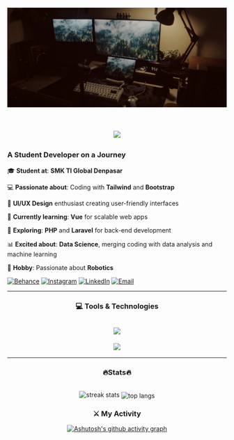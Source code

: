 ![Koding Image](Koding.jpg)



</div>
<h1 align="center">
    <img src="https://readme-typing-svg.demolab.com?font=Righteous&size=35&duration=4000&pause=500&color=F7F7F7&width=500&height=70&lines=Hi+There!+👋;+I'm+Dhiyo+Wikantara+✨&center=true&vCenter=true" /> <br>

### A Student Developer on a Journey    
    
</h1>


    
<div>
    <p>🎓 <strong>Student at</strong>: <strong>SMK TI Global Denpasar</strong></p>
      <p>💻 <strong>Passionate about</strong>: Coding with <strong>Tailwind</strong> and <strong>Bootstrap</strong></p>
      <p>🎨 <strong>UI/UX Design</strong> enthusiast creating user-friendly interfaces</p>
      <p>🌿 <strong>Currently learning</strong>: <strong>Vue</strong> for scalable web apps</p>
      <p>🔧 <strong>Exploring</strong>: <strong>PHP</strong> and <strong>Laravel</strong> for back-end development</p>
      <p>📊 <strong>Excited about</strong>: <strong>Data Science</strong>, merging coding with data analysis and machine learning</p>
      <p>🤖 <strong>Hobby</strong>: Passionate about <strong>Robotics</strong></p>
</div>



<div align="left">

[![Behance](https://img.shields.io/badge/Behance-0057ff?style=for-the-badge&logo=behance&logoColor=white)](https://www.behance.net/dhiyolawe)
[![Instagram](https://img.shields.io/badge/Instagram-e1306c?style=for-the-badge&logo=instagram&logoColor=white)](https://www.instagram.com/dhios.ntz)
[![LinkedIn](https://img.shields.io/badge/LinkedIn-0a66c2?style=for-the-badge&logo=linkedin&logoColor=white)](https://www.linkedin.com/in/dhiyo-wikantara-3172672ab)
[![Email](https://img.shields.io/badge/Email-d14836?style=for-the-badge&logo=gmail&logoColor=white)](mailto:dhiyolawe@gmail.com)

<div>



---

<div align="center">

### 💻 Tools & Technologies
<br>
<img src="https://skillicons.dev/icons?i=git,github,html,css,tailwind,bootstrap,js,react" />
<br>
<br>
<img src="https://skillicons.dev/icons?i=laravel,ps,ai,figma,arduino,vue,phpstorm,webstorm" />

</div>


---

<div align="center">

### 🔥Stats🔥

<div>
<br>
<div align=center>
  <img width=390 src="https://github-readme-streak-stats-salesp07.vercel.app/?user=st4rkxc&count_private=true&theme=react&border_radius=10" alt="streak stats"/>
  <img width=325 align="center" src="https://github-readme-stats-salesp07.vercel.app/api/top-langs/?username=st4rkxc&hide=HTML&langs_count=8&layout=compact&theme=react&border_radius=10&size_weight=0.5&count_weight=0.5&exclude_repo=github-readme-stats" alt="top langs" />
</div>


### ⚔️ My Activity

[![Ashutosh's github activity graph](https://github-readme-activity-graph.vercel.app/graph?username=st4rkxc&theme=github-compact)](https://github.com/ashutosh00710/github-readme-activity-graph)

